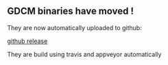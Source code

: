 GDCM binaries have moved !
--------------------------

They are now automatically uploaded to github:

[github release](https://github.com/malaterre/GDCM/releases)

They are build using travis and appveyor automatically
